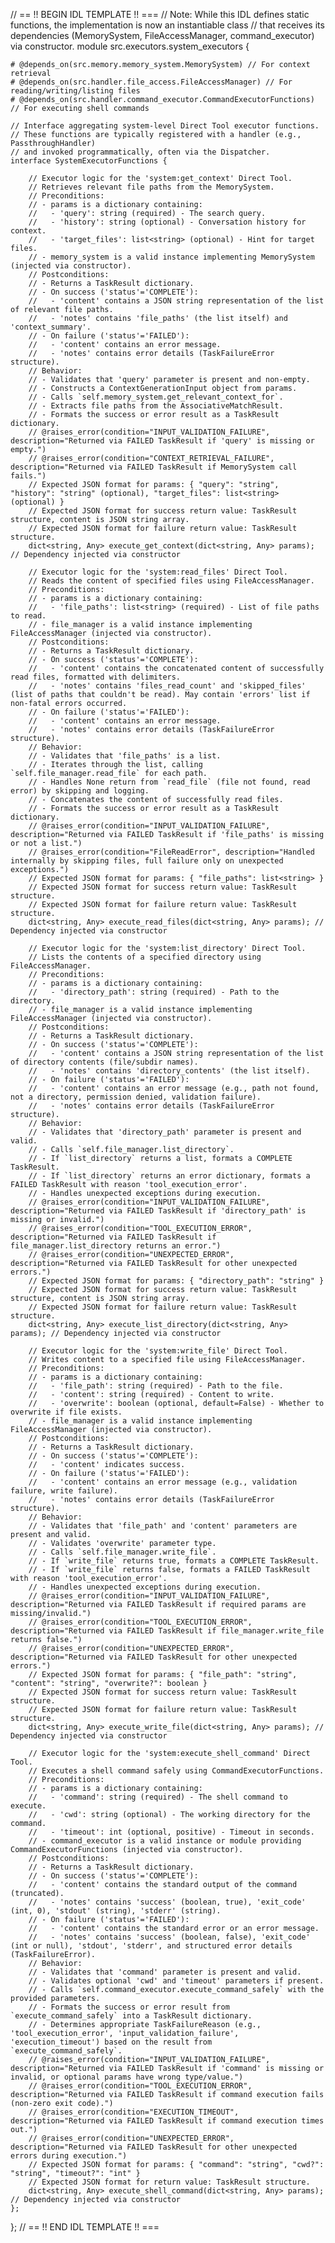 // == !! BEGIN IDL TEMPLATE !! ===
// Note: While this IDL defines static functions, the implementation is now an instantiable class
// that receives its dependencies (MemorySystem, FileAccessManager, command_executor) via constructor.
module src.executors.system_executors {

    # @depends_on(src.memory.memory_system.MemorySystem) // For context retrieval
    # @depends_on(src.handler.file_access.FileAccessManager) // For reading/writing/listing files
    # @depends_on(src.handler.command_executor.CommandExecutorFunctions) // For executing shell commands

    // Interface aggregating system-level Direct Tool executor functions.
    // These functions are typically registered with a handler (e.g., PassthroughHandler)
    // and invoked programmatically, often via the Dispatcher.
    interface SystemExecutorFunctions {

        // Executor logic for the 'system:get_context' Direct Tool.
        // Retrieves relevant file paths from the MemorySystem.
        // Preconditions:
        // - params is a dictionary containing:
        //   - 'query': string (required) - The search query.
        //   - 'history': string (optional) - Conversation history for context.
        //   - 'target_files': list<string> (optional) - Hint for target files.
        // - memory_system is a valid instance implementing MemorySystem (injected via constructor).
        // Postconditions:
        // - Returns a TaskResult dictionary.
        // - On success ('status'='COMPLETE'):
        //   - 'content' contains a JSON string representation of the list of relevant file paths.
        //   - 'notes' contains 'file_paths' (the list itself) and 'context_summary'.
        // - On failure ('status'='FAILED'):
        //   - 'content' contains an error message.
        //   - 'notes' contains error details (TaskFailureError structure).
        // Behavior:
        // - Validates that 'query' parameter is present and non-empty.
        // - Constructs a ContextGenerationInput object from params.
        // - Calls `self.memory_system.get_relevant_context_for`.
        // - Extracts file paths from the AssociativeMatchResult.
        // - Formats the success or error result as a TaskResult dictionary.
        // @raises_error(condition="INPUT_VALIDATION_FAILURE", description="Returned via FAILED TaskResult if 'query' is missing or empty.")
        // @raises_error(condition="CONTEXT_RETRIEVAL_FAILURE", description="Returned via FAILED TaskResult if MemorySystem call fails.")
        // Expected JSON format for params: { "query": "string", "history": "string" (optional), "target_files": list<string> (optional) }
        // Expected JSON format for success return value: TaskResult structure, content is JSON string array.
        // Expected JSON format for failure return value: TaskResult structure.
        dict<string, Any> execute_get_context(dict<string, Any> params); // Dependency injected via constructor

        // Executor logic for the 'system:read_files' Direct Tool.
        // Reads the content of specified files using FileAccessManager.
        // Preconditions:
        // - params is a dictionary containing:
        //   - 'file_paths': list<string> (required) - List of file paths to read.
        // - file_manager is a valid instance implementing FileAccessManager (injected via constructor).
        // Postconditions:
        // - Returns a TaskResult dictionary.
        // - On success ('status'='COMPLETE'):
        //   - 'content' contains the concatenated content of successfully read files, formatted with delimiters.
        //   - 'notes' contains 'files_read_count' and 'skipped_files' (list of paths that couldn't be read). May contain 'errors' list if non-fatal errors occurred.
        // - On failure ('status'='FAILED'):
        //   - 'content' contains an error message.
        //   - 'notes' contains error details (TaskFailureError structure).
        // Behavior:
        // - Validates that 'file_paths' is a list.
        // - Iterates through the list, calling `self.file_manager.read_file` for each path.
        // - Handles None return from `read_file` (file not found, read error) by skipping and logging.
        // - Concatenates the content of successfully read files.
        // - Formats the success or error result as a TaskResult dictionary.
        // @raises_error(condition="INPUT_VALIDATION_FAILURE", description="Returned via FAILED TaskResult if 'file_paths' is missing or not a list.")
        // @raises_error(condition="FileReadError", description="Handled internally by skipping files, full failure only on unexpected exceptions.")
        // Expected JSON format for params: { "file_paths": list<string> }
        // Expected JSON format for success return value: TaskResult structure.
        // Expected JSON format for failure return value: TaskResult structure.
        dict<string, Any> execute_read_files(dict<string, Any> params); // Dependency injected via constructor

        // Executor logic for the 'system:list_directory' Direct Tool.
        // Lists the contents of a specified directory using FileAccessManager.
        // Preconditions:
        // - params is a dictionary containing:
        //   - 'directory_path': string (required) - Path to the directory.
        // - file_manager is a valid instance implementing FileAccessManager (injected via constructor).
        // Postconditions:
        // - Returns a TaskResult dictionary.
        // - On success ('status'='COMPLETE'):
        //   - 'content' contains a JSON string representation of the list of directory contents (file/subdir names).
        //   - 'notes' contains 'directory_contents' (the list itself).
        // - On failure ('status'='FAILED'):
        //   - 'content' contains an error message (e.g., path not found, not a directory, permission denied, validation failure).
        //   - 'notes' contains error details (TaskFailureError structure).
        // Behavior:
        // - Validates that 'directory_path' parameter is present and valid.
        // - Calls `self.file_manager.list_directory`.
        // - If `list_directory` returns a list, formats a COMPLETE TaskResult.
        // - If `list_directory` returns an error dictionary, formats a FAILED TaskResult with reason 'tool_execution_error'.
        // - Handles unexpected exceptions during execution.
        // @raises_error(condition="INPUT_VALIDATION_FAILURE", description="Returned via FAILED TaskResult if 'directory_path' is missing or invalid.")
        // @raises_error(condition="TOOL_EXECUTION_ERROR", description="Returned via FAILED TaskResult if file_manager.list_directory returns an error.")
        // @raises_error(condition="UNEXPECTED_ERROR", description="Returned via FAILED TaskResult for other unexpected errors.")
        // Expected JSON format for params: { "directory_path": "string" }
        // Expected JSON format for success return value: TaskResult structure, content is JSON string array.
        // Expected JSON format for failure return value: TaskResult structure.
        dict<string, Any> execute_list_directory(dict<string, Any> params); // Dependency injected via constructor

        // Executor logic for the 'system:write_file' Direct Tool.
        // Writes content to a specified file using FileAccessManager.
        // Preconditions:
        // - params is a dictionary containing:
        //   - 'file_path': string (required) - Path to the file.
        //   - 'content': string (required) - Content to write.
        //   - 'overwrite': boolean (optional, default=False) - Whether to overwrite if file exists.
        // - file_manager is a valid instance implementing FileAccessManager (injected via constructor).
        // Postconditions:
        // - Returns a TaskResult dictionary.
        // - On success ('status'='COMPLETE'):
        //   - 'content' indicates success.
        // - On failure ('status'='FAILED'):
        //   - 'content' contains an error message (e.g., validation failure, write failure).
        //   - 'notes' contains error details (TaskFailureError structure).
        // Behavior:
        // - Validates that 'file_path' and 'content' parameters are present and valid.
        // - Validates 'overwrite' parameter type.
        // - Calls `self.file_manager.write_file`.
        // - If `write_file` returns true, formats a COMPLETE TaskResult.
        // - If `write_file` returns false, formats a FAILED TaskResult with reason 'tool_execution_error'.
        // - Handles unexpected exceptions during execution.
        // @raises_error(condition="INPUT_VALIDATION_FAILURE", description="Returned via FAILED TaskResult if required params are missing/invalid.")
        // @raises_error(condition="TOOL_EXECUTION_ERROR", description="Returned via FAILED TaskResult if file_manager.write_file returns false.")
        // @raises_error(condition="UNEXPECTED_ERROR", description="Returned via FAILED TaskResult for other unexpected errors.")
        // Expected JSON format for params: { "file_path": "string", "content": "string", "overwrite?": boolean }
        // Expected JSON format for success return value: TaskResult structure.
        // Expected JSON format for failure return value: TaskResult structure.
        dict<string, Any> execute_write_file(dict<string, Any> params); // Dependency injected via constructor

        // Executor logic for the 'system:execute_shell_command' Direct Tool.
        // Executes a shell command safely using CommandExecutorFunctions.
        // Preconditions:
        // - params is a dictionary containing:
        //   - 'command': string (required) - The shell command to execute.
        //   - 'cwd': string (optional) - The working directory for the command.
        //   - 'timeout': int (optional, positive) - Timeout in seconds.
        // - command_executor is a valid instance or module providing CommandExecutorFunctions (injected via constructor).
        // Postconditions:
        // - Returns a TaskResult dictionary.
        // - On success ('status'='COMPLETE'):
        //   - 'content' contains the standard output of the command (truncated).
        //   - 'notes' contains 'success' (boolean, true), 'exit_code' (int, 0), 'stdout' (string), 'stderr' (string).
        // - On failure ('status'='FAILED'):
        //   - 'content' contains the standard error or an error message.
        //   - 'notes' contains 'success' (boolean, false), 'exit_code' (int or null), 'stdout', 'stderr', and structured error details (TaskFailureError).
        // Behavior:
        // - Validates that 'command' parameter is present and valid.
        // - Validates optional 'cwd' and 'timeout' parameters if present.
        // - Calls `self.command_executor.execute_command_safely` with the provided parameters.
        // - Formats the success or error result from `execute_command_safely` into a TaskResult dictionary.
        // - Determines appropriate TaskFailureReason (e.g., 'tool_execution_error', 'input_validation_failure', 'execution_timeout') based on the result from `execute_command_safely`.
        // @raises_error(condition="INPUT_VALIDATION_FAILURE", description="Returned via FAILED TaskResult if 'command' is missing or invalid, or optional params have wrong type/value.")
        // @raises_error(condition="TOOL_EXECUTION_ERROR", description="Returned via FAILED TaskResult if command execution fails (non-zero exit code).")
        // @raises_error(condition="EXECUTION_TIMEOUT", description="Returned via FAILED TaskResult if command execution times out.")
        // @raises_error(condition="UNEXPECTED_ERROR", description="Returned via FAILED TaskResult for other unexpected errors during execution.")
        // Expected JSON format for params: { "command": "string", "cwd?": "string", "timeout?": "int" }
        // Expected JSON format for return value: TaskResult structure.
        dict<string, Any> execute_shell_command(dict<string, Any> params); // Dependency injected via constructor
    };
};
// == !! END IDL TEMPLATE !! ===
